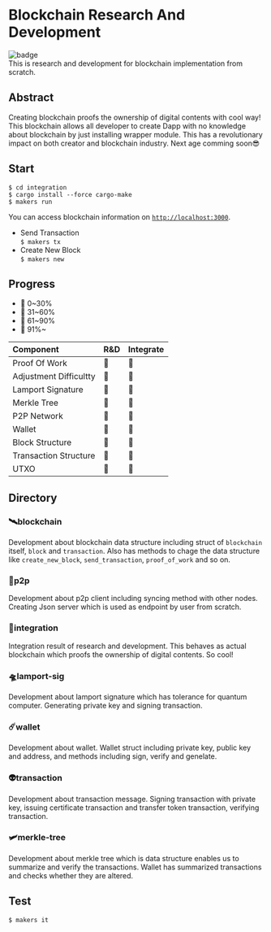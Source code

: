 # Blockchain Research And Development
![badge](https://action-badges.now.sh/NoCtrlZ/blockchain-reseach-and-development?action=test)   
This is research and development for blockchain implementation from scratch.
## Abstract
Creating blockchain proofs the ownership of digital contents with cool way! This blockchain allows all developer to create Dapp with no knowledge about blockchain by just installing wrapper module. This has a revolutionary impact on both creator and blockchain industry. Next age comming soon😎
## Start
```
$ cd integration
$ cargo install --force cargo-make
$ makers run
```
You can access blockchain information on [`http://localhost:3000`](http://localhost:3000).  
- Send Transaction  
```$ makers tx```
- Create New Block  
```$ makers new```
## Progress
- 🥚 0~30%
- 🐥 31~60%
- 🐓 61~90%
- 🍗 91%~

Component | R&D | Integrate
:------------ | :-------------| :-------------
Proof Of Work|🍗|🍗
Adjustment Difficultty|🥚|🥚
Lamport Signature|🍗|🥚
Merkle Tree|🐓|🥚
P2P Network|🍗|🐥
Wallet|🍗|🥚
Block Structure|🐓|🐓
Transaction Structure|🐓|🐥
UTXO|🥚|🥚
## Directory
### 🛰️blockchain
Development about blockchain data structure including struct of `blockchain` itself, `block` and `transaction`. Also has methods to chage the data structure like `create_new_block`, `send_transaction`, `proof_of_work` and so on.
### 📡p2p
Development about p2p client including syncing method with other nodes. Creating Json server which is used as endpoint by user from scratch.
### 🚀integration
Integration result of research and development. This behaves as actual blockchain which proofs the ownership of digital contents. So cool!
### 🛸lamport-sig
Development about lamport signature which has tolerance for quantum computer. Generating private key and signing transaction.
### ☄️wallet
Development about wallet. Wallet struct including private key, public key and address, and methods including sign, verify and genelate.
### 👽transaction
Development about transaction message. Signing transaction with private key, issuing certificate transaction and transfer token transaction, verifying transaction.
### 🛩️merkle-tree
Development about merkle tree which is data structure enables us to summarize and verify the transactions. Wallet has summarized transactions and checks whether they are altered.
## Test
```
$ makers it
```
